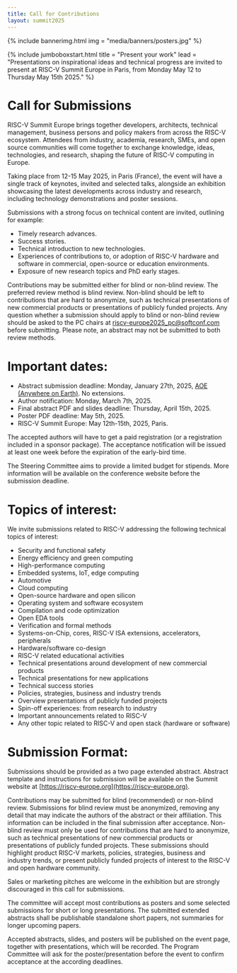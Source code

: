 ```yaml
---
title: Call for Contributions
layout: summit2025
---
```


{% include bannerimg.html
    img = "media/banners/posters.jpg"
%}

{% include jumboboxstart.html
    title = "Present your work"
    lead = "Presentations on inspirational ideas and technical progress are invited to present at RISC-V Summit Europe in Paris, from Monday May 12 to Thursday May 15th 2025."
%}

# Call for Submissions

RISC-V Summit Europe brings together developers, architects, technical
management, business persons and policy makers from across the RISC-V
ecosystem. Attendees from industry, academia, research, SMEs, and open
source communities will come together to exchange knowledge, ideas,
technologies, and research, shaping the future of RISC-V computing in
Europe.

Taking place from 12-15 May 2025, in Paris (France), the event will
have a single track of keynotes, invited and selected talks, alongside
an exhibition showcasing the latest developments across industry and
research, including technology demonstrations and poster sessions.

Submissions with a strong focus on technical content are invited,
outlining for example:

- Timely research advances.
- Success stories.
- Technical introduction to new technologies.
- Experiences of contributions to, or adoption of RISC-V hardware and
  software in commercial, open-source or education environments.
- Exposure of new research topics and PhD early stages.

Contributions may be submitted either for blind or non-blind
review. The preferred review method is blind review. Non-blind should
be left to contributions that are hard to anonymize, such as technical
presentations of new commercial products or presentations of publicly
funded projects. Any question whether a submission should apply to
blind or non-blind review should be asked to the PC chairs at
[riscv-europe2025_pc@softconf.com](mailto:riscv-europe2025_pc@softconf.com)
before submitting. Please note, an abstract may not be submitted to
both review methods.

# Important dates:

- Abstract submission deadline: Monday, January 27th, 2025, [AOE
  (Anywhere on
  Earth)](https://en.wikipedia.org/wiki/Anywhere_on_Earth). No
  extensions.
- Author notification: Monday, March 7th, 2025.
- Final abstract PDF and slides deadline: Thursday, April 15th, 2025.
- Poster PDF deadline: May 5th, 2025.
- RISC-V Summit Europe: May 12th-15th, 2025, Paris.

The accepted authors will have to get a paid registration (or a
registration included in a sponsor package). The acceptance
notification will be issued at least one week before the expiration of
the early-bird time.

The Steering Committee aims to provide a limited budget for
stipends. More information will be available on the conference website
before the submission deadline.

# Topics of interest:

We invite submissions related to RISC-V addressing the following
technical topics of interest:

- Security and functional safety 
- Energy efficiency and green computing
- High-performance computing
- Embedded systems, IoT, edge computing
- Automotive
- Cloud computing
- Open-source hardware and open silicon
- Operating system and software ecosystem
- Compilation and code optimization
- Open EDA tools
- Verification and formal methods
- Systems-on-Chip, cores, RISC-V ISA extensions, accelerators,
  peripherals
- Hardware/software co-design
- RISC-V related educational activities
- Technical presentations around development of new commercial
  products
- Technical presentations for new applications
- Technical success stories
- Policies, strategies, business and industry trends
- Overview presentations of publicly funded projects
- Spin-off experiences: from research to industry
- Important announcements related to RISC-V
- Any other topic related to RISC-V and open stack (hardware or
  software)

# Submission Format:

Submissions should be provided as a two page extended
abstract. Abstract template and instructions for submission will be
available on the Summit website at
[https://riscv-europe.org](https://riscv-europe.org).

Contributions may be submitted for blind (recommended) or non-blind
review. Submissions for blind review must be anonymized, removing any
detail that may indicate the authors of the abstract or their
affiliation. This information can be included in the final submission
after acceptance. Non-blind review must only be used for contributions
that are hard to anonymize, such as technical presentations of new
commercial products or presentations of publicly funded
projects. These submissions should highlight product RISC-V markets,
policies, strategies, business and industry trends, or present
publicly funded projects of interest to the RISC-V and open hardware
community.

Sales or marketing pitches are welcome in the exhibition but are
strongly discouraged in this call for submissions.

The committee will accept most contributions as posters and some
selected submissions for short or long presentations. The submitted
extended abstracts shall be publishable standalone short papers, not
summaries for longer upcoming papers.

Accepted abstracts, slides, and posters will be published on the event
page, together with presentations, which will be recorded. The Program
Committee will ask for the poster/presentation before the event to
confirm acceptance at the according deadlines.
